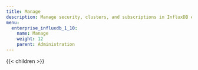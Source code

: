 ```yaml
---
title: Manage
description: Manage security, clusters, and subscriptions in InfluxDB enterprise.
menu:
  enterprise_influxdb_1_10:
    name: Manage
    weight: 12
    parent: Administration
---
```


{{< children >}}

